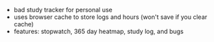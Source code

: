 - bad study tracker for personal use
- uses browser cache to store logs and hours (won't save if you clear cache)
- features: stopwatch, 365 day heatmap, study log, and bugs
